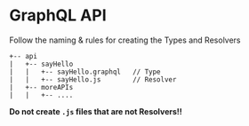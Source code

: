 # GraphQL API

Follow the naming & rules for creating the Types and Resolvers

```
+-- api
|   +-- sayHello
|   |   +-- sayHello.graphql   // Type
|   |   +-- sayHello.js        // Resolver
|   +-- moreAPIs
|   |   +-- ....
```

**Do not create `.js` files that are not Resolvers!!**
